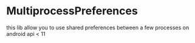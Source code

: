 MultiprocessPreferences
=======================

this lib allow you to use shared preferences between a few processes on android  api &lt; 11